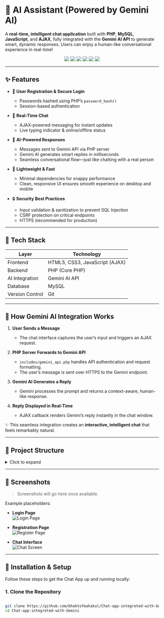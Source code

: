 # 🧠 AI Assistant (Powered by Gemini AI)

A **real-time, intelligent chat application** built with **PHP**, **MySQL**, **JavaScript**, and **AJAX**, fully integrated with the **Gemini AI API** to generate smart, dynamic responses. Users can enjoy a human-like conversational experience in real-time!

<p align="center">
  <img src="https://img.shields.io/badge/Language-PHP-blue?style=for-the-badge&logo=php&logoColor=white">
  <img src="https://img.shields.io/badge/Database-MySQL-yellow?style=for-the-badge&logo=mysql&logoColor=black">
  <img src="https://img.shields.io/badge/Frontend-HTML5%2C%20CSS3%2C%20JavaScript-orange?style=for-the-badge&logo=html5&logoColor=white">
  <img src="https://img.shields.io/badge/AJAX-Real--Time-lightgrey?style=for-the-badge&logo=ajax">
  <img src="https://img.shields.io/badge/AI-Gemini%20API-purple?style=for-the-badge&logo=googlecloud">
  <img src="https://img.shields.io/badge/Version%20Control-Git-black?style=for-the-badge&logo=git&logoColor=white">
</p>

---

## ✨ Features

- 🔐 **User Registration & Secure Login**  
  - Passwords hashed using PHP’s `password_hash()`  
  - Session-based authentication  

- 💬 **Real-Time Chat**  
  - AJAX-powered messaging for instant updates  
  - Live typing indicator & online/offline status  

- 🤖 **AI-Powered Responses**  
  - Messages sent to Gemini API via PHP server  
  - Gemini AI generates smart replies in milliseconds  
  - Seamless conversational flow—just like chatting with a real person  

- 🚀 **Lightweight & Fast**  
  - Minimal dependencies for snappy performance  
  - Clean, responsive UI ensures smooth experience on desktop and mobile  

- 🔒 **Security Best Practices**  
  - Input validation & sanitization to prevent SQL Injection  
  - CSRF protection on critical endpoints  
  - HTTPS (recommended for production)  

---

## 🧰 Tech Stack

| Layer            | Technology                         |
|------------------|-------------------------------------|
| Frontend         | HTML5, CSS3, JavaScript (AJAX)      |
| Backend          | PHP (Core PHP)                      |
| AI Integration   | Gemini AI API                       |
| Database         | MySQL                                |
| Version Control  | Git                                 |

---

## 🧠 How Gemini AI Integration Works

1. **User Sends a Message**  
   - The chat interface captures the user’s input and triggers an AJAX request.

2. **PHP Server Forwards to Gemini API**  
   - `includes/gemini_api.php` handles API authentication and request formatting.
   - The user’s message is sent over HTTPS to the Gemini endpoint.

3. **Gemini AI Generates a Reply**  
   - Gemini processes the prompt and returns a context-aware, human-like response.

4. **Reply Displayed in Real-Time**  
   - AJAX callback renders Gemini’s reply instantly in the chat window.

✨ This seamless integration creates an **interactive, intelligent chat** that feels remarkably natural.

---

## 📂 Project Structure

<details>
<summary>Click to expand</summary>



</details>

---

## 📸 Screenshots

> Screenshots will go here once available.

Example placeholders:

- **Login Page**  
  ![Login Page](image/login.png)

- **Registration Page**  
  ![Register Page](image/register.png)

- **Chat Interface**  
  ![Chat Screen](image/chat_screen.png)

---

## 🚀 Installation & Setup

Follow these steps to get the Chat App up and running locally:

### 1. Clone the Repository
```bash

git clone https://github.com/bhaktofmahakal/Chat-app-integreted-with-Gemini.git
cd Chat-app-integreted-with-Gemini
